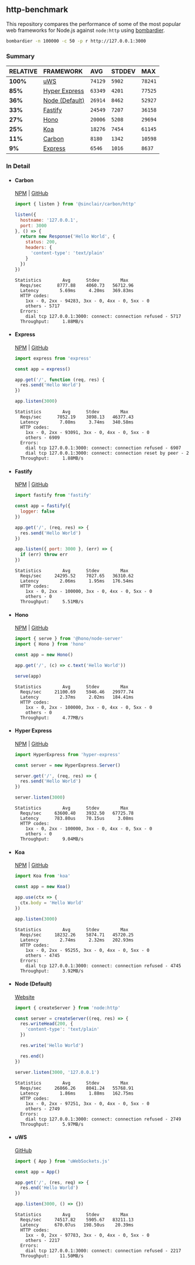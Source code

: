 ## http-benchmark

This repository compares the performance of some of the most popular web frameworks for Node.js against `node:http` using [bombardier](https://github.com/codesenberg/bombardier).

```bash
bombardier -n 100000 -c 50 -p r http://127.0.0.1:3000
```

### Summary

| RELATIVE | FRAMEWORK | AVG | STDDEV | MAX |
| :--- | :--- | :--- | :--- | :--- |
| **100%** | [uWS](#uws) | `74129` | `5902` | `78241` |
| **85%** | [Hyper Express](#hyper-express) | `63349` | `4201` | `77525` |
| **36%** | [Node (Default)](#node-default) | `26914` | `8462` | `52927` |
| **33%** | [Fastify](#fastify) | `24549` | `7207` | `36158` |
| **27%** | [Hono](#hono) | `20006` | `5208` | `29694` |
| **25%** | [Koa](#koa) | `18276` | `7454` | `61145` |
| **11%** | [Carbon](#carbon) | `8180` | `1342` | `10598` |
| **9%** | [Express](#express) | `6546` | `1016` | `8637` |


### In Detail

- #### Carbon
  [NPM](https://npmjs.com/@sinclair/carbon) | [GitHub](https://github.com/sinclairzx81/carbon)
  ```js
  import { listen } from '@sinclair/carbon/http'

  listen({
    hostname: '127.0.0.1',
    port: 3000
  }, () => {
    return new Response('Hello World', {
      status: 200,
      headers: {
        'content-type': 'text/plain'
      }
    })
  })
  ```

  ```
  Statistics        Avg      Stdev        Max
    Reqs/sec      8777.88    4060.73   56712.96
    Latency        5.69ms     4.20ms   369.83ms
    HTTP codes:
      1xx - 0, 2xx - 94283, 3xx - 0, 4xx - 0, 5xx - 0
      others - 5717
    Errors:
      dial tcp 127.0.0.1:3000: connect: connection refused - 5717
    Throughput:     1.88MB/s
  ```

- #### Express
  [NPM](https://npmjs.com/express) | [GitHub](https://github.com/expressjs/express)
  ```js
  import express from 'express'

  const app = express()

  app.get('/', function (req, res) {
    res.send('Hello World')
  })

  app.listen(3000)
  ```

  ```
  Statistics        Avg      Stdev        Max
    Reqs/sec      7052.19    3898.13   46377.43
    Latency        7.08ms     3.74ms   340.58ms
    HTTP codes:
      1xx - 0, 2xx - 93091, 3xx - 0, 4xx - 0, 5xx - 0
      others - 6909
    Errors:
      dial tcp 127.0.0.1:3000: connect: connection refused - 6907
      dial tcp 127.0.0.1:3000: connect: connection reset by peer - 2
    Throughput:     1.88MB/s
  ```

- #### Fastify
  [NPM](https://npmjs.com/fastify) | [GitHub](https://github.com/fastify/fastify)
  ```js
  import fastify from 'fastify'

  const app = fastify({
    logger: false
  })

  app.get('/', (req, res) => {
    res.send('Hello World')
  })

  app.listen({ port: 3000 }, (err) => {
    if (err) throw err
  })
  ```

  ```
  Statistics        Avg      Stdev        Max
    Reqs/sec     24295.52    7027.65   36310.62
    Latency        2.06ms     1.95ms   176.54ms
    HTTP codes:
      1xx - 0, 2xx - 100000, 3xx - 0, 4xx - 0, 5xx - 0
      others - 0
    Throughput:     5.51MB/s
  ```

- #### Hono
  [NPM](https://npmjs.com/hono) | [GitHub](https://github.com/honojs/hono)
  ```js
  import { serve } from '@hono/node-server'
  import { Hono } from 'hono'

  const app = new Hono()

  app.get('/', (c) => c.text('Hello World'))

  serve(app)
  ```

  ```
  Statistics        Avg      Stdev        Max
    Reqs/sec     21100.69    5946.46   29977.74
    Latency        2.37ms     2.02ms   184.41ms
    HTTP codes:
      1xx - 0, 2xx - 100000, 3xx - 0, 4xx - 0, 5xx - 0
      others - 0
    Throughput:     4.77MB/s
  ```

- #### Hyper Express
  [NPM](https://npmjs.com/hyper-express) | [GitHub](https://github.com/kartikk221/hyper-express)
  ```js
  import HyperExpress from 'hyper-express'

  const server = new HyperExpress.Server()

  server.get('/', (req, res) => {
    res.send('Hello World')
  })

  server.listen(3000)
  ```

  ```
  Statistics        Avg      Stdev        Max
    Reqs/sec     63600.40    3932.50   67725.78
    Latency      783.80us    70.15us     3.08ms
    HTTP codes:
      1xx - 0, 2xx - 100000, 3xx - 0, 4xx - 0, 5xx - 0
      others - 0
    Throughput:     9.04MB/s
  ```

- #### Koa
  [NPM](https://npmjs.com/koa) | [GitHub](https://github.com/koajs/koa)
  ```js
  import Koa from 'koa'

  const app = new Koa()

  app.use(ctx => {
    ctx.body = 'Hello World'
  })

  app.listen(3000)
  ```

  ```
  Statistics        Avg      Stdev        Max
    Reqs/sec     18232.26    5874.71   45720.25
    Latency        2.74ms     2.32ms   202.93ms
    HTTP codes:
      1xx - 0, 2xx - 95255, 3xx - 0, 4xx - 0, 5xx - 0
      others - 4745
    Errors:
      dial tcp 127.0.0.1:3000: connect: connection refused - 4745
    Throughput:     3.92MB/s
  ```

- #### Node (Default)
  [Website](https://nodejs.org/api/http.html)
  ```js
  import { createServer } from 'node:http'

  const server = createServer((req, res) => {
    res.writeHead(200, {
      'content-type': 'text/plain'
    })

    res.write('Hello World')

    res.end()
  })

  server.listen(3000, '127.0.0.1')
  ```

  ```
  Statistics        Avg      Stdev        Max
    Reqs/sec     26866.26    8041.24   55768.91
    Latency        1.86ms     1.88ms   162.75ms
    HTTP codes:
      1xx - 0, 2xx - 97251, 3xx - 0, 4xx - 0, 5xx - 0
      others - 2749
    Errors:
      dial tcp 127.0.0.1:3000: connect: connection refused - 2749
    Throughput:     5.97MB/s
  ```

- #### uWS
  [GitHub](https://github.com/uNetworking/uWebSockets.js)
  ```js
  import { App } from 'uWebSockets.js'

  const app = App()

  app.get('/', (res, req) => {
    res.end('Hello World')
  })

  app.listen(3000, () => {})
  ```

  ```
  Statistics        Avg      Stdev        Max
    Reqs/sec     74517.82    5905.67   83211.13
    Latency      670.07us   198.50us    20.39ms
    HTTP codes:
      1xx - 0, 2xx - 97783, 3xx - 0, 4xx - 0, 5xx - 0
      others - 2217
    Errors:
      dial tcp 127.0.0.1:3000: connect: connection refused - 2217
    Throughput:    11.50MB/s
  ```



